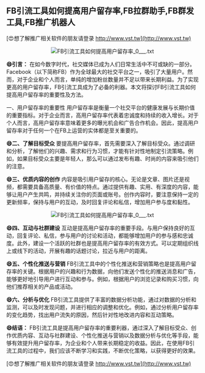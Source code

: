 ## **FB引流工具如何提高用户留存率,FB拉群助手,FB群发工具,FB推广机器人**

[😍想了解推广相关软件的朋友请登录 http://www.vst.tw](http://www.vst.tw)

 <center><img src="https://vst.tw/MP4/tuiguang/png/4.png" alt="FB引流工具如何提高用户留存率_0___.txt"></center>

**😄引言：**
在如今数字时代，社交媒体已成为人们日常生活中不可或缺的一部分。Facebook（以下简称FB）作为全球最大的社交平台之一，吸引了大量用户。然而，对于企业和个人而言，单纯的增加粉丝数量并不足以带来长期利益。为了实现更高的用户留存率，FB引流工具成为了必备的利器。本文将探讨FB引流工具如何提高用户留存率的重要性及方法。

一、用户留存率的重要性
用户留存率是衡量一个社交平台的健康发展与长期价值的重要指标。对于企业而言，高用户留存率代表着忠诚度和持续的收入增长。对于个人而言，高用户留存率意味着更多的曝光机会和广告合作机会。因此，提高用户留存率对于任何一个在FB上运营的实体都是至关重要的。

**😄二、了解目标受众**
要提高用户留存率，首先需要深入了解目标受众。通过调研和分析，了解他们的兴趣、需求和行为习惯，才能有针对性地制定引流策略。例如，如果目标受众主要是年轻人，那么可以通过发布有趣、时尚的内容来吸引他们的注意。

**😄三、优质内容的创作**
内容是吸引用户留存的核心。无论是文章、图片还是视频，都需要具备高质量、有价值的特点。通过提供有趣、实用、有深度的内容，能够让用户产生共鸣，并持续关注你的页面或账号。创作内容时，要注意保持一定的更新频率，保持与用户的互动，及时回复评论和私信，增加用户参与度和黏性。

 <center><img src="https://vst.tw/MP4/tuiguang/png/7.png" alt="FB引流工具如何提高用户留存率_0___.txt"></center>

**😄四、互动与社群建设**
互动是提高用户留存率的重要手段。与用户保持良好的互动，回复评论、私信，参与用户的讨论和活动，都能够增加用户的参与感和忠诚度。此外，建设一个活跃的社群也是提高用户留存率的有效方式。可以定期组织线上或线下的活动，开展有趣的话题讨论，拉近与用户的距离。

**😄五、个性化推送与营销**
FB引流工具中的个性化推送和营销策略也是提高用户留存率的关键。根据用户的兴趣和行为数据，向他们发送个性化的推送消息和广告，能够更好地引导用户进行互动和参与。例如，根据用户的浏览记录和购买习惯，向他们推荐相关的产品或活动。

**😄六、分析与优化**
FB引流工具提供了丰富的数据分析功能，通过对数据的分析和监测，可以及时发现问题，并进行相应的调整和优化。例如，通过分析用户留存率的变化趋势，找出用户流失的原因，然后针对性地改进内容和互动策略。

**😄结语：**
FB引流工具是提高用户留存率的重要利器，通过深入了解目标受众、创作优质内容、互动与社群建设、个性化推送与营销以及数据分析与优化等手段，能够有效提升用户留存率，为企业和个人带来长期稳定的收益。因此，在使用FB引流工具的过程中，我们应该不断学习和实践，不断优化策略，以获得更好的效果。

[😍想了解推广相关软件的朋友请登录 http://www.vst.tw](http://www.vst.tw)



